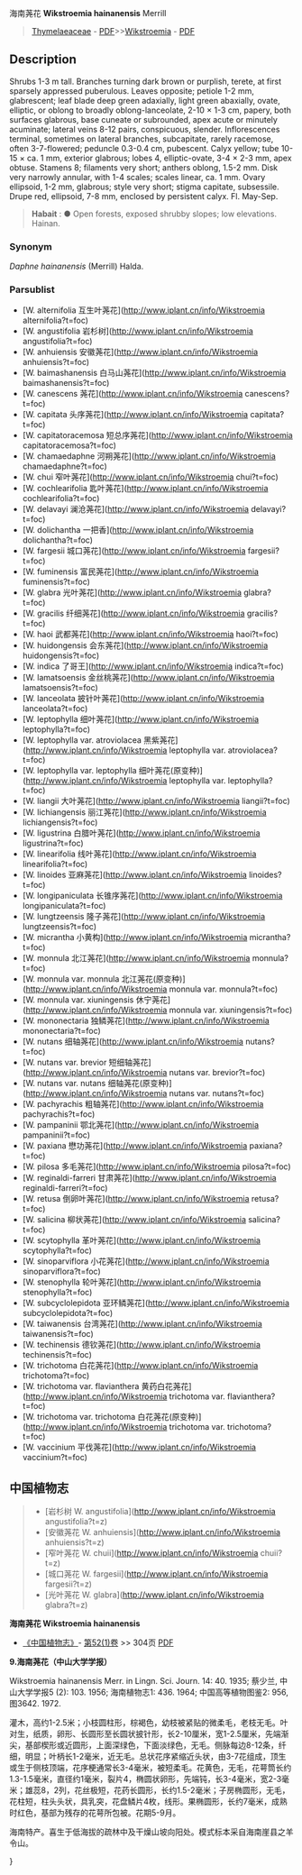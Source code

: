 海南荛花 **Wikstroemia hainanensis** Merrill

> [Thymelaeaceae](http://www.iplant.cn/info/Thymelaeaceae?t=foc) - [PDF](http://www.iplant.cn/foc/pdf/Thymelaeaceae.pdf)>>[Wikstroemia](http://www.iplant.cn/info/Wikstroemia?t=foc) - [PDF](http://www.iplant.cn/foc/pdf/Wikstroemia.pdf)

## Description

Shrubs 1-3 m tall. Branches turning dark brown or purplish, terete, at first sparsely appressed puberulous. Leaves opposite; petiole 1-2 mm, glabrescent; leaf blade deep green adaxially, light green abaxially, ovate, elliptic, or oblong to broadly oblong-lanceolate, 2-10 × 1-3 cm, papery, both surfaces glabrous, base cuneate or subrounded, apex acute or minutely acuminate; lateral veins 8-12 pairs, conspicuous, slender. Inflorescences terminal, sometimes on lateral branches, subcapitate, rarely racemose, often 3-7-flowered; peduncle 0.3-0.4 cm, pubescent. Calyx yellow; tube 10-15 × ca. 1 mm, exterior glabrous; lobes 4, elliptic-ovate, 3-4 × 2-3 mm, apex obtuse. Stamens 8; filaments very short; anthers oblong, 1.5-2 mm. Disk very narrowly annular, with 1-4 scales; scales linear, ca. 1 mm. Ovary ellipsoid, 1-2 mm, glabrous; style very short; stigma capitate, subsessile. Drupe red, ellipsoid, 7-8 mm, enclosed by persistent calyx. Fl. May-Sep.

> **Habait** : 
>● Open forests, exposed shrubby slopes; low elevations. Hainan.

### Synonym
*Daphne hainanensis* (Merrill) Halda.

### Parsublist

* [W.  alternifolia  互生叶荛花](http://www.iplant.cn/info/Wikstroemia alternifolia?t=foc)
* [W.  angustifolia  岩杉树](http://www.iplant.cn/info/Wikstroemia angustifolia?t=foc)
* [W.  anhuiensis  安徽荛花](http://www.iplant.cn/info/Wikstroemia anhuiensis?t=foc)
* [W.  baimashanensis  白马山荛花](http://www.iplant.cn/info/Wikstroemia baimashanensis?t=foc)
* [W.  canescens  荛花](http://www.iplant.cn/info/Wikstroemia canescens?t=foc)
* [W.  capitata  头序荛花](http://www.iplant.cn/info/Wikstroemia capitata?t=foc)
* [W.  capitatoracemosa  短总序荛花](http://www.iplant.cn/info/Wikstroemia capitatoracemosa?t=foc)
* [W.  chamaedaphne  河朔荛花](http://www.iplant.cn/info/Wikstroemia chamaedaphne?t=foc)
* [W.  chui  窄叶荛花](http://www.iplant.cn/info/Wikstroemia chui?t=foc)
* [W.  cochlearifolia  匙叶荛花](http://www.iplant.cn/info/Wikstroemia cochlearifolia?t=foc)
* [W.  delavayi  澜沧荛花](http://www.iplant.cn/info/Wikstroemia delavayi?t=foc)
* [W.  dolichantha  一把香](http://www.iplant.cn/info/Wikstroemia dolichantha?t=foc)
* [W.  fargesii  城口荛花](http://www.iplant.cn/info/Wikstroemia fargesii?t=foc)
* [W.  fuminensis  富民荛花](http://www.iplant.cn/info/Wikstroemia fuminensis?t=foc)
* [W.  glabra  光叶荛花](http://www.iplant.cn/info/Wikstroemia glabra?t=foc)
* [W.  gracilis  纤细荛花](http://www.iplant.cn/info/Wikstroemia gracilis?t=foc)
* [W.  haoi  武都荛花](http://www.iplant.cn/info/Wikstroemia haoi?t=foc)
* [W.  huidongensis  会东荛花](http://www.iplant.cn/info/Wikstroemia huidongensis?t=foc)
* [W.  indica  了哥王](http://www.iplant.cn/info/Wikstroemia indica?t=foc)
* [W.  lamatsoensis  金丝桃荛花](http://www.iplant.cn/info/Wikstroemia lamatsoensis?t=foc)
* [W.  lanceolata  披针叶荛花](http://www.iplant.cn/info/Wikstroemia lanceolata?t=foc)
* [W.  leptophylla  细叶荛花](http://www.iplant.cn/info/Wikstroemia leptophylla?t=foc)
* [W.  leptophylla var. atroviolacea  黑紫荛花](http://www.iplant.cn/info/Wikstroemia leptophylla var. atroviolacea?t=foc)
* [W.  leptophylla var. leptophylla  细叶荛花(原变种)](http://www.iplant.cn/info/Wikstroemia leptophylla var. leptophylla?t=foc)
* [W.  liangii  大叶荛花](http://www.iplant.cn/info/Wikstroemia liangii?t=foc)
* [W.  lichiangensis  丽江荛花](http://www.iplant.cn/info/Wikstroemia lichiangensis?t=foc)
* [W.  ligustrina  白腊叶荛花](http://www.iplant.cn/info/Wikstroemia ligustrina?t=foc)
* [W.  linearifolia  线叶荛花](http://www.iplant.cn/info/Wikstroemia linearifolia?t=foc)
* [W.  linoides  亚麻荛花](http://www.iplant.cn/info/Wikstroemia linoides?t=foc)
* [W.  longipaniculata  长锥序荛花](http://www.iplant.cn/info/Wikstroemia longipaniculata?t=foc)
* [W.  lungtzeensis  隆子荛花](http://www.iplant.cn/info/Wikstroemia lungtzeensis?t=foc)
* [W.  micrantha  小黄构](http://www.iplant.cn/info/Wikstroemia micrantha?t=foc)
* [W.  monnula  北江荛花](http://www.iplant.cn/info/Wikstroemia monnula?t=foc)
* [W.  monnula var. monnula  北江荛花(原变种)](http://www.iplant.cn/info/Wikstroemia monnula var. monnula?t=foc)
* [W.  monnula var. xiuningensis  休宁荛花](http://www.iplant.cn/info/Wikstroemia monnula var. xiuningensis?t=foc)
* [W.  mononectaria  独鳞荛花](http://www.iplant.cn/info/Wikstroemia mononectaria?t=foc)
* [W.  nutans  细轴荛花](http://www.iplant.cn/info/Wikstroemia nutans?t=foc)
* [W.  nutans var. brevior  短细轴荛花](http://www.iplant.cn/info/Wikstroemia nutans var. brevior?t=foc)
* [W.  nutans var. nutans  细轴荛花(原变种)](http://www.iplant.cn/info/Wikstroemia nutans var. nutans?t=foc)
* [W.  pachyrachis  粗轴荛花](http://www.iplant.cn/info/Wikstroemia pachyrachis?t=foc)
* [W.  pampaninii  鄂北荛花](http://www.iplant.cn/info/Wikstroemia pampaninii?t=foc)
* [W.  paxiana  懋功荛花](http://www.iplant.cn/info/Wikstroemia paxiana?t=foc)
* [W.  pilosa  多毛荛花](http://www.iplant.cn/info/Wikstroemia pilosa?t=foc)
* [W.  reginaldi-farreri  甘肃荛花](http://www.iplant.cn/info/Wikstroemia reginaldi-farreri?t=foc)
* [W.  retusa  倒卵叶荛花](http://www.iplant.cn/info/Wikstroemia retusa?t=foc)
* [W.  salicina  柳状荛花](http://www.iplant.cn/info/Wikstroemia salicina?t=foc)
* [W.  scytophylla  革叶荛花](http://www.iplant.cn/info/Wikstroemia scytophylla?t=foc)
* [W.  sinoparviflora  小花荛花](http://www.iplant.cn/info/Wikstroemia sinoparviflora?t=foc)
* [W.  stenophylla  轮叶荛花](http://www.iplant.cn/info/Wikstroemia stenophylla?t=foc)
* [W.  subcyclolepidota  亚环鳞荛花](http://www.iplant.cn/info/Wikstroemia subcyclolepidota?t=foc)
* [W.  taiwanensis  台湾荛花](http://www.iplant.cn/info/Wikstroemia taiwanensis?t=foc)
* [W.  techinensis  德钦荛花](http://www.iplant.cn/info/Wikstroemia techinensis?t=foc)
* [W.  trichotoma  白花荛花](http://www.iplant.cn/info/Wikstroemia trichotoma?t=foc)
* [W.  trichotoma var. flavianthera  黄药白花荛花](http://www.iplant.cn/info/Wikstroemia trichotoma var. flavianthera?t=foc)
* [W.  trichotoma var. trichotoma  白花荛花(原变种)](http://www.iplant.cn/info/Wikstroemia trichotoma var. trichotoma?t=foc)
* [W.  vaccinium  平伐荛花](http://www.iplant.cn/info/Wikstroemia vaccinium?t=foc)

## 中国植物志

> * [岩杉树  W.  angustifolia](http://www.iplant.cn/info/Wikstroemia angustifolia?t=z)
> * [安徽荛花  W.  anhuiensis](http://www.iplant.cn/info/Wikstroemia anhuiensis?t=z)
> * [窄叶荛花  W.  chuii](http://www.iplant.cn/info/Wikstroemia chuii?t=z)
> * [城口荛花  W.  fargesii](http://www.iplant.cn/info/Wikstroemia fargesii?t=z)
> * [光叶荛花  W.  glabra](http://www.iplant.cn/info/Wikstroemia glabra?t=z)

**海南荛花 Wikstroemia hainanensis**

* [《中国植物志》](http://www.iplant.cn/frps)- [第52(1)卷](http://www.iplant.cn/frps/vol/52(1)) >> 304页 [PDF](http://www.iplant.cn/frps/pdf/52(1)/304.PDF)

**9.海南荛花（中山大学学报）**

Wikstroemia hainanensis Merr. in Lingn. Sci. Journ. 14: 40. 1935; 蔡少兰, 中山大学学报5 (2): 103. 1956; 海南植物志1: 436. 1964; 中国高等植物图鉴2: 956, 图3642. 1972.

灌木，高约1-2.5米；小枝圆柱形，棕褐色，幼枝被紧贴的微柔毛，老枝无毛。叶对生，纸质，卵形、长圆形至长圆状披针形，长2-10厘米，宽1-2.5厘米，先端渐尖，基部楔形或近圆形，上面深绿色，下面淡绿色，无毛。侧脉每边8-12条，纤细，明显；叶柄长1-2毫米，近无毛。总状花序紧缩近头状，由3-7花组成，顶生或生于侧枝顶端，花序梗通常长3-4毫米，被短柔毛。花黄色，无毛，花萼筒长约1.3-1.5毫米，直径约1毫米，裂片4，椭圆状卵形，先端钝，长3-4毫米，宽2-3毫米；雄蕊8，2列，花丝极短，花药长圆形，长约1.5-2毫米；子房椭圆形，无毛，花柱短，柱头头状，具乳突，花盘鳞片4枚，线形。果椭圆形，长约7毫米，成熟时红色，基部为残存的花萼所包被。花期5-9月。

海南特产。喜生于低海拔的疏林中及干燥山坡向阳处。模式标本采自海南崖县之羊令山。

}